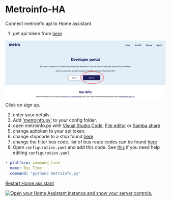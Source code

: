 # Metroinfo-HA
Connect metroinfo api to Home assistant

1. get api token from [here](https://apidevelopers.metroinfo.co.nz)
<p class='img'>
  <img src='/images/Metroinfo-dev-webiste.jpeg' alt='Screenshot of the metroinfo Developer portal'>
  Click on sign up.
</p>

2. enter your details
3. Add ['metroinfo.py'](/config/metroinfo.py) to your config folder.
4. open metroinfo.py with [Visual Studio Code](https://my.home-assistant.io/redirect/supervisor_addon/?addon=a0d7b954_vscode), [File editor](https://my.home-assistant.io/redirect/supervisor_addon/?addon=core_configurator) or [Samba share](https://my.home-assistant.io/redirect/supervisor_addon/?addon=core_samba)
5. change apitoken to your api token.
6. change stopcode to a stop found [here](https://go.metroinfo.co.nz/) 
7. change the filter bus code. list of bus route codes can be found [here](/metroinfo-data/routes.txt)
8. Open `configuration.yaml` and add this code. See [this](https://www.home-assistant.io/docs/configuration/#editing-configurationyaml) if you need help editing `configuration.yaml`

```yaml
- platform: command_line
  name: Bus Time
  command: "python3 metroinfo.py"
```

[Restart Home assistant](https://www.home-assistant.io/docs/configuration/#reloading-changes) 

<a href="https://my.home-assistant.io/redirect/server_controls/" target="_blank"><img src="https://my.home-assistant.io/badges/server_controls.svg" alt="Open your Home Assistant instance and show your server controls." /></a>
